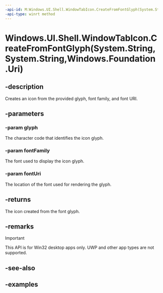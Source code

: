 ```yaml
---
-api-id: M:Windows.UI.Shell.WindowTabIcon.CreateFromFontGlyph(System.String,System.String,Windows.Foundation.Uri)
-api-type: winrt method
---
```


# Windows.UI.Shell.WindowTabIcon.CreateFromFontGlyph(System.String,System.String,Windows.Foundation.Uri)

<!--
public static Windows.UI.Shell.WindowTabIcon CreateFromFontGlyph (string glyph, string fontFamily, System.Uri fontUri);
-->

## -description

Creates an icon from the provided glyph, font family, and font URI.

## -parameters

### -param glyph

The character code that identifies the icon glyph.

### -param fontFamily

The font used to display the icon glyph.

### -param fontUri

The location of the font used for rendering the glyph.

## -returns

The icon created from the font glyph.

## -remarks

> [!IMPORTANT]
> This API is for Win32 desktop apps only. UWP and other app types are not supported.

## -see-also

## -examples


